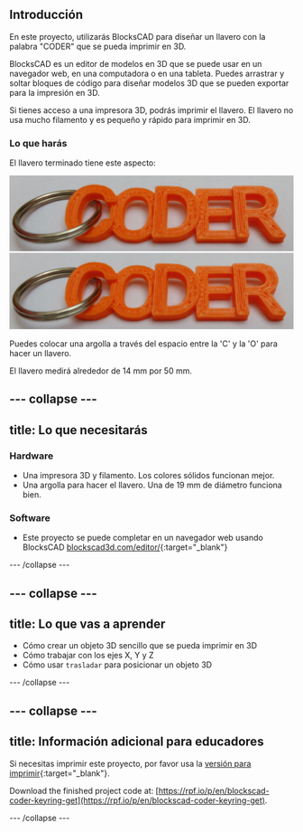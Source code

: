 ## Introducción

En este proyecto, utilizarás BlocksCAD para diseñar un llavero con la palabra "CODER" que se pueda imprimir en 3D.

BlocksCAD es un editor de modelos en 3D que se puede usar en un navegador web, en una computadora o en una tableta. Puedes arrastrar y soltar bloques de código para diseñar modelos 3D que se pueden exportar para la impresión en 3D.

Si tienes acceso a una impresora 3D, podrás imprimir el llavero. El llavero no usa mucho filamento y es pequeño y rápido para imprimir en 3D.

### Lo que harás

El llavero terminado tiene este aspecto:

![captura de pantalla](images/coder-keyring.png) ![captura de pantalla](images/coder-keyring.png)

Puedes colocar una argolla a través del espacio entre la 'C' y la 'O' para hacer un llavero.

El llavero medirá alrededor de 14 mm por 50 mm.

--- collapse ---
---
title: Lo que necesitarás
---

### Hardware

+ Una impresora 3D y filamento. Los colores sólidos funcionan mejor.
+ Una argolla para hacer el llavero. Una de 19 mm de diámetro funciona bien.

### Software

+ Este proyecto se puede completar en un navegador web usando BlocksCAD [blockscad3d.com/editor/](https://www.blockscad3d.com/editor){:target="_blank"}

--- /collapse ---

--- collapse ---
---
title: Lo que vas a aprender
---

+ Cómo crear un objeto 3D sencillo que se pueda imprimir en 3D
+ Cómo trabajar con los ejes X, Y y Z
+ Cómo usar `trasladar` para posicionar un objeto 3D

--- /collapse ---

--- collapse ---
---
title: Información adicional para educadores
---

Si necesitas imprimir este proyecto, por favor usa la [versión para imprimir](https://projects.raspberrypi.org/en/projects/blockscad-coder-keyring/print){:target="_blank"}.

Download the finished project code at: [https://rpf.io/p/en/blockscad-coder-keyring-get](https://rpf.io/p/en/blockscad-coder-keyring-get).

--- /collapse ---
